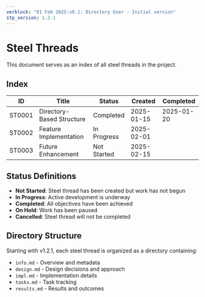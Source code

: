 ```yaml
---
verblock: "01 Feb 2025:v0.1: Directory User - Initial version"
stp_version: 1.2.1
---
```

# Steel Threads

This document serves as an index of all steel threads in the project.

## Index

<!-- BEGIN: STEEL_THREAD_INDEX -->
| ID | Title | Status | Created | Completed |
|----|-------|--------|---------|-----------|
| ST0001 | Directory-Based Structure | Completed | 2025-01-15 | 2025-01-20 |
| ST0002 | Feature Implementation | In Progress | 2025-02-01 | |
| ST0003 | Future Enhancement | Not Started | 2025-02-15 | |
<!-- END: STEEL_THREAD_INDEX -->

## Status Definitions

- **Not Started**: Steel thread has been created but work has not begun
- **In Progress**: Active development is underway
- **Completed**: All objectives have been achieved
- **On Hold**: Work has been paused
- **Cancelled**: Steel thread will not be completed

## Directory Structure

Starting with v1.2.1, each steel thread is organized as a directory containing:
- `info.md` - Overview and metadata
- `design.md` - Design decisions and approach
- `impl.md` - Implementation details
- `tasks.md` - Task tracking
- `results.md` - Results and outcomes